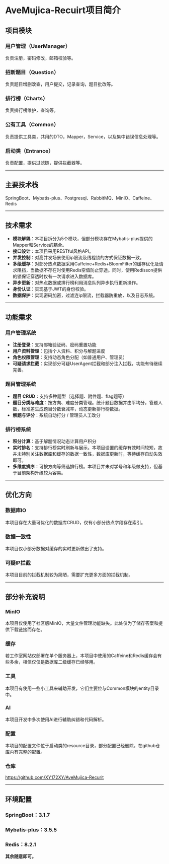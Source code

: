 # AveMujica-Recuirt项目简介

## 项目模块

### 用户管理（UserManager）

负责注册，密码修改，邮箱校验等。

### 招新题目（Question）

负责题目增删改查，用户提交，记录查询，题目批改等。

### 排行榜（Charts）

负责排行榜维护，查询等。

### 公有工具（Common）

负责提供工具类，共用的DTO，Mapper，Service，以及集中错误信息处理等。

### 启动类（Entrance）

负责配置，提供过滤链，提供拦截器等。

---

## 主要技术栈

SpringBoot、Mybatis-plus、Postgresql、RabbitMQ、MinIO、Caffeine、Redis

---

## 技术需求

- **模块解耦**：本项目拆分为5个模块，但部分模块存在Mybatis-plus提供的Mapper和Service的耦合。
- **接口设计**：本项目采用RESTful风格API。
- **并发控制**：对高并发场景使用ip限流及线程锁的方式保证数据一致。
- **多级缓存**：对部分热点数据采用Caffeine+Redis+BloomFilter的缓存优化及请求阻挡，当数据不存在时使用Redis空值防止穿透。同时，使用Redisson提供的锁保证穿透时仅有一次请求进入数据库。
- **异步更新**：对热点数据或排行榜利用消息队列异步执行更新操作。
- **身份认证**：实现基于JWT的身份校验。
- **数据保护**：实现密码加密，过滤连ip限流，拦截器防重放，以及日志系统。

---

## 功能需求

### 用户管理系统

- **注册登录**：支持邮箱验证码、密码重置功能
- **用户资料管理**：包括个人资料、积分与解题进度
- **角色权限管理**：支持动态角色分配（如普通用户、管理员）
- **可疑请求拦截**：实现部分可疑UserAgent拦截和部分注入拦截，功能有待继续完善。

### 题目管理系统

- **题目 CRUD**：支持多种题型（选择题、附件题、flag题等）
- **题目分类与难度**：按方向、难度分类管理。统计题目数据并由平均分，答题人数，标准差生成题目分数衰减率，动态更新排行榜数据。
- **解题与评分**：系统自动打分 / 管理员人工改分

### **排行榜系统**

- **积分计算**：基于解题情况动态计算用户积分
- **实时排名**：支持排行榜实时刷新与展示。本项目设置的缓存有效时间较短，故并未特别关注数据库和缓存的数据一致性，数据库更新时，等待缓存自动失效即可。
- **多维度排序**：可按方向等筛选排行榜。本项目并未对学号和年级做支持，但基于目前架构升级较为容易。

---

## 优化方向

### 数据库IO

本项目存在大量可优化的数据库CRUD，仅有小部分热点字段存在索引。

### 数据一致性

本项目仅小部分数据对缓存的实时更新做出了支持。

### 可疑IP拦截

本项目目前的拦截机制较为简陋，需要扩充更多方面的拦截机制。

---

## 部分补充说明

### MinIO

本项目仅使用了社区版MinIO，大量文件管理功能缺失。此处仅为了储存答案和提供下载链接而存在。

### 缓存

若工作室网站仅部署在单个服务器上，本项目中使用的Caffeine和Redis缓存会有些多余，相信仅仅是数据库二级缓存已经够用。

### 工具

本项目有使用一些小工具来辅助开发，它们主要位与Common模块的entity目录中。

### AI

本项目开发中多次使用AI进行辅助纠错和代码解析。

### 配置
本项目的配置文件位于启动类的resource目录，部分配置已经删除，在github仓库内有完整的配置。

### 仓库
https://github.com/XY172XY/AveMujica-Recurit

---

## 环境配置

### SpringBoot：3.1.7

### Mybatis-plus：3.5.5

### Redis：8.2.1

**其余随意即可。**





